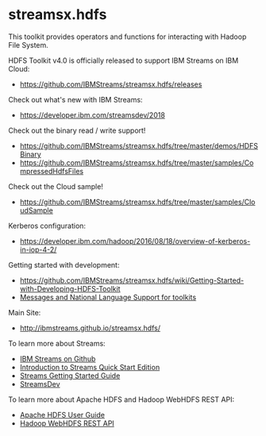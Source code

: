 streamsx.hdfs
=============
This toolkit provides operators and functions for interacting with Hadoop File System.

HDFS Toolkit v4.0 is officially released to support IBM Streams on IBM Cloud:
* https://github.com/IBMStreams/streamsx.hdfs/releases

Check out what's new with IBM Streams:
 * https://developer.ibm.com/streamsdev/2018

Check out the binary read / write support!
* https://github.com/IBMStreams/streamsx.hdfs/tree/master/demos/HDFSBinary
* https://github.com/IBMStreams/streamsx.hdfs/tree/master/samples/CompressedHdfsFiles

Check out the Cloud sample!
* https://github.com/IBMStreams/streamsx.hdfs/tree/master/samples/CloudSample

Kerberos configuration: 
* https://developer.ibm.com/hadoop/2016/08/18/overview-of-kerberos-in-iop-4-2/

Getting started with development:
* https://github.com/IBMStreams/streamsx.hdfs/wiki/Getting-Started-with-Developing-HDFS-Toolkit
* [Messages and National Language Support for toolkits](https://github.com/IBMStreams/administration/wiki/Messages-and-National-Language-Support-for-toolkits)

Main Site:
* http://ibmstreams.github.io/streamsx.hdfs/

To learn more about Streams:
* [IBM Streams on Github](http://ibmstreams.github.io)
* [Introduction to Streams Quick Start Edition](http://ibmstreams.github.io/streamsx.documentation/docs/4.2/qse-intro/)
* [Streams Getting Started Guide](http://ibmstreams.github.io/streamsx.documentation/docs/4.2/qse-getting-started/)
* [StreamsDev](https://developer.ibm.com/streamsdev/)

To learn more about Apache HDFS and Hadoop WebHDFS REST API:
* [Apache HDFS User Guide](https://hadoop.apache.org/docs/r2.7.3/hadoop-project-dist/hadoop-hdfs/HdfsUserGuide.html)
* [Hadoop WebHDFS REST API](https://hadoop.apache.org/docs/r2.7.3/hadoop-project-dist/hadoop-hdfs/WebHDFS.html)


